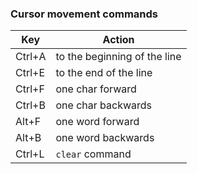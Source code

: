 ### Cursor movement commands

| Key    | Action                       |
| ------ | ---------------------------- |
| Ctrl+A | to the beginning of the line |
| Ctrl+E | to the end of the line       |
| Ctrl+F | one char forward             |
| Ctrl+B | one char backwards           |
| Alt+F  | one word forward             |
| Alt+B  | one word backwards           |
| Ctrl+L | `clear` command              |
